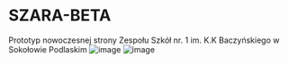 # SZARA-BETA
Prototyp nowoczesnej strony Zespołu Szkół nr. 1 im. K.K Baczyńskiego w Sokołowie Podlaskim
![image](https://github.com/user-attachments/assets/58b4c57b-24f5-4501-a7e8-459ffddce3a5)
![image](https://github.com/user-attachments/assets/2c005ddf-ebfe-45bc-8cf1-314e6c92334a)
